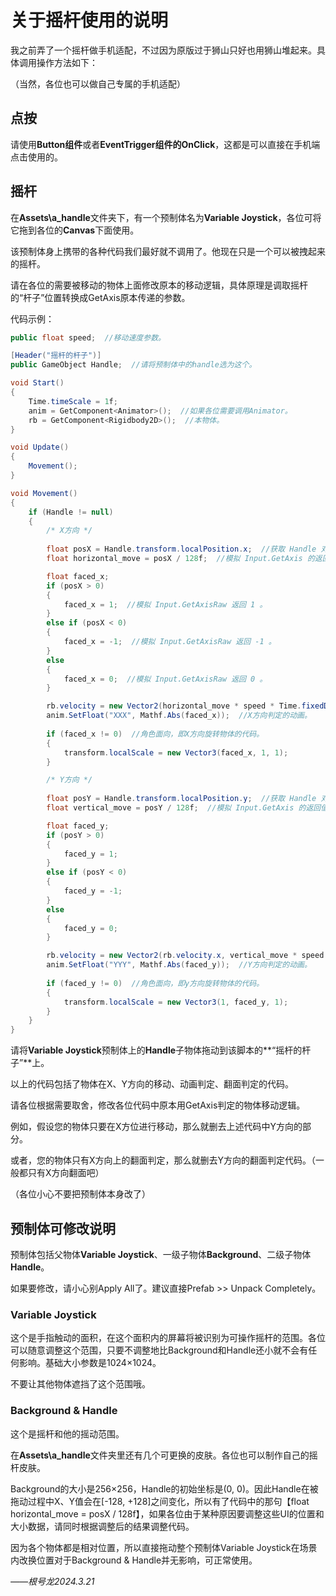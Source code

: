 # 关于摇杆使用的说明

我之前弄了一个摇杆做手机适配，不过因为原版过于狮山只好也用狮山堆起来。具体调用操作方法如下：

（当然，各位也可以做自己专属的手机适配）

## 点按

请使用**Button组件**或者**EventTrigger组件的OnClick**，这都是可以直接在手机端点击使用的。

## 摇杆

在**Assets\a_handle**文件夹下，有一个预制体名为**Variable Joystick**，各位可将它拖到各位的**Canvas**下面使用。

该预制体身上携带的各种代码我们最好就不调用了。他现在只是一个可以被拽起来的摇杆。

请在各位的需要被移动的物体上面修改原本的移动逻辑，具体原理是调取摇杆的“杆子”位置转换成GetAxis原本传递的参数。

代码示例：

```c#
public float speed;  //移动速度参数。

[Header("摇杆的杆子")]
public GameObject Handle;  //请将预制体中的handle选为这个。

void Start()
{
    Time.timeScale = 1f;
    anim = GetComponent<Animator>();  //如果各位需要调用Animator。
    rb = GetComponent<Rigidbody2D>();  //本物体。
}

void Update()
{
    Movement();
}

void Movement()
{
    if (Handle != null)
    {
        /* X方向 */
        
        float posX = Handle.transform.localPosition.x;  //获取 Handle 对象的 X 坐标值。
        float horizontal_move = posX / 128f;  //模拟 Input.GetAxis 的返回值。

        float faced_x;
        if (posX > 0)
        {
            faced_x = 1;  //模拟 Input.GetAxisRaw 返回 1 。
        }
        else if (posX < 0)
        {
            faced_x = -1;  //模拟 Input.GetAxisRaw 返回 -1 。
        }
        else
        {
            faced_x = 0;  //模拟 Input.GetAxisRaw 返回 0 。
        }

        rb.velocity = new Vector2(horizontal_move * speed * Time.fixedDeltaTime, rb.velocity.y);  //X方向移动。
        anim.SetFloat("XXX", Mathf.Abs(faced_x));  //X方向判定的动画。
        
        if (faced_x != 0)  //角色面向，即X方向旋转物体的代码。
        {
            transform.localScale = new Vector3(faced_x, 1, 1);
        }

        /* Y方向 */
        
        float posY = Handle.transform.localPosition.y;  //获取 Handle 对象的 Y 坐标值。
        float vertical_move = posY / 128f;  //模拟 Input.GetAxis 的返回值。

        float faced_y;
        if (posY > 0)
        {
            faced_y = 1;
        }
        else if (posY < 0)
        {
            faced_y = -1;
        }
        else
        {
            faced_y = 0;
        }

        rb.velocity = new Vector2(rb.velocity.x, vertical_move * speed * Time.fixedDeltaTime);  //Y方向移动。
        anim.SetFloat("YYY", Mathf.Abs(faced_y));  //Y方向判定的动画。
        
        if (faced_y != 0)  //角色面向，即y方向旋转物体的代码。
        {
            transform.localScale = new Vector3(1, faced_y, 1);
        }
    }
}
```
请将**Variable Joystick**预制体上的**Handle**子物体拖动到该脚本的**“摇杆的杆子”**上。

以上的代码包括了物体在X、Y方向的移动、动画判定、翻面判定的代码。

请各位根据需要取舍，修改各位代码中原本用GetAxis判定的物体移动逻辑。

例如，假设您的物体只要在X方位进行移动，那么就删去上述代码中Y方向的部分。

或者，您的物体只有X方向上的翻面判定，那么就删去Y方向的翻面判定代码。（一般都只有X方向翻面吧）

（各位小心不要把预制体本身改了）

## 预制体可修改说明

预制体包括父物体**Variable Joystick**、一级子物体**Background**、二级子物体**Handle**。

如果要修改，请小心别Apply All了。建议直接Prefab >> Unpack Completely。

### Variable Joystick

这个是手指触动的面积，在这个面积内的屏幕将被识别为可操作摇杆的范围。各位可以随意调整这个范围，只要不调整地比Background和Handle还小就不会有任何影响。基础大小参数是1024×1024。

不要让其他物体遮挡了这个范围哦。

### Background & Handle

这个是摇杆和他的摇动范围。

在**Assets\a_handle**文件夹里还有几个可更换的皮肤。各位也可以制作自己的摇杆皮肤。

Background的大小是256×256，Handle的初始坐标是(0, 0)。因此Handle在被拖动过程中X、Y值会在[-128, +128]之间变化，所以有了代码中的那句【float horizontal_move = posX / 128f】，如果各位由于某种原因要调整这些UI的位置和大小数据，请同时根据调整后的结果调整代码。

因为各个物体都是相对位置，所以直接拖动整个预制体Variable Joystick在场景内改换位置对于Background & Handle并无影响，可正常使用。



*——根号龙2024.3.21*